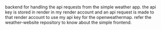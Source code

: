 backend for handling the api requests from the simple weather app. the api key is stored in render in my render account and an api request is made to that render account to use my api key for the openweathermap.
refer the weather-website repository to know about the simple frontend.

